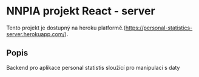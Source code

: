# NNPIA projekt React - server

Tento projekt je dostupný na heroku platformě.(https://personal-statistics-server.herokuapp.com/).

## Popis
Backend pro aplikace personal statistis sloužící pro manipulaci s daty
